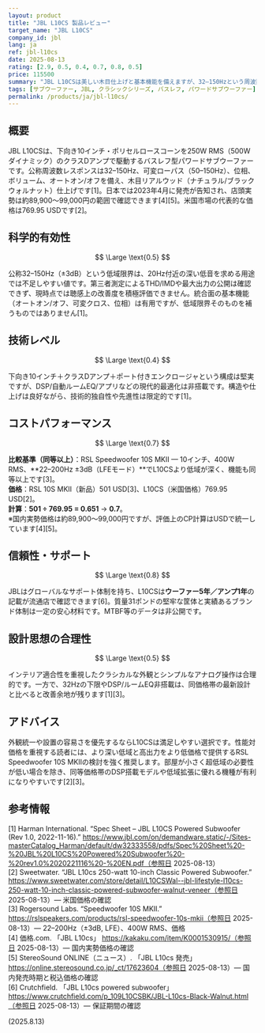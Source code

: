 ```yaml
---
layout: product
title: "JBL L10CS 製品レビュー"
target_name: "JBL L10CS"
company_id: jbl
lang: ja
ref: jbl-l10cs
date: 2025-08-13
rating: [2.9, 0.5, 0.4, 0.7, 0.8, 0.5]
price: 115500
summary: "JBL L10CSは美しい木目仕上げと基本機能を備えますが、32–150Hzという周波数レンジと機能面の保守性により科学的有効性・技術レベルは平凡です。米国市場の実勢価格が約769.95 USDである一方、より深い低域と高出力をより安価で提供する競合が存在するため、コストパフォーマンスは中庸にとどまります。"
tags: [サブウーファー, JBL, クラシックシリーズ, バスレフ, パワードサブウーファー]
permalink: /products/ja/jbl-l10cs/
---
```


## 概要

JBL L10CSは、下向き10インチ・ポリセルロースコーンを250W RMS（500Wダイナミック）のクラスDアンプで駆動するバスレフ型パワードサブウーファーです。公称周波数レスポンスは32–150Hz、可変ローパス（50–150Hz）、位相、ボリューム、オートオン/オフを備え、木目リアルウッド（ナチュラル/ブラックウォルナット）仕上げです[1]。日本では2023年4月に発売が告知され、店頭実勢は約89,900〜99,000円の範囲で確認できます[4][5]。米国市場の代表的な価格は769.95 USDです[2]。  

## 科学的有効性

$$ \Large \text{0.5} $$

公称32–150Hz（±3dB）という低域限界は、20Hz付近の深い低音を求める用途では不足しやすい値です。第三者測定によるTHD/IMDや最大出力の公開は確認できず、現時点では聴感上の改善度を積極評価できません。統合面の基本機能（オートオン/オフ、可変クロス、位相）は有用ですが、低域限界そのものを補うものではありません[1]。  

## 技術レベル

$$ \Large \text{0.4} $$

下向き10インチ＋クラスDアンプ＋ポート付きエンクロージャという構成は堅実ですが、DSP/自動ルームEQ/アプリなどの現代的最適化は非搭載です。構造や仕上げは良好ながら、技術的独自性や先進性は限定的です[1]。  

## コストパフォーマンス

$$ \Large \text{0.7} $$

**比較基準（同等以上）**：RSL Speedwoofer 10S MKII — 10インチ、400W RMS、**22–200Hz ±3dB（LFEモード）**でL10CSより低域が深く、機能も同等以上です[3]。  
**価格**：RSL 10S MKII（新品）501 USD[3]、L10CS（米国価格）769.95 USD[2]。  
**計算**：**501 ÷ 769.95 = 0.651** → **0.7**。  
※国内実勢価格は約89,900〜99,000円ですが、評価上のCP計算はUSDで統一しています[4][5]。  

## 信頼性・サポート

$$ \Large \text{0.8} $$

JBLはグローバルなサポート体制を持ち、L10CSは**ウーファー5年／アンプ1年**の記載が流通店で確認できます[6]。質量31ポンドの堅牢な筐体と実績あるブランド体制は一定の安心材料です。MTBF等のデータは非公開です。  

## 設計思想の合理性

$$ \Large \text{0.5} $$

インテリア適合性を重視したクラシカルな外観とシンプルなアナログ操作は合理的です。一方で、32Hzの下限やDSP/ルームEQ非搭載は、同価格帯の最新設計と比べると改善余地が残ります[1][3]。  

## アドバイス

外観統一や設置の容易さを優先するならL10CSは満足しやすい選択です。性能対価格を重視する読者には、より深い低域と高出力をより低価格で提供するRSL Speedwoofer 10S MKIIの検討を強く推奨します。部屋が小さく超低域の必要性が低い場合を除き、同等価格帯のDSP搭載モデルや低域拡張に優れる機種が有利になりやすいです[2][3]。  

## 参考情報

[1] Harman International. “Spec Sheet – JBL L10CS Powered Subwoofer (Rev 1.0, 2022-11-16).” https://www.jbl.com/on/demandware.static/-/Sites-masterCatalog_Harman/default/dw32333558/pdfs/Spec%20Sheet%20-%20JBL%20L10CS%20Powered%20Subwoofer%20-%20rev1.0%2020221116%20-%20EN.pdf（参照日 2025-08-13）  
[2] Sweetwater. “JBL L10cs 250-watt 10-inch Classic Powered Subwoofer.” https://www.sweetwater.com/store/detail/L10CSWal--jbl-lifestyle-l10cs-250-watt-10-inch-classic-powered-subwoofer-walnut-veneer（参照日 2025-08-13）— 米国価格の確認  
[3] Rogersound Labs. “Speedwoofer 10S MKII.” https://rslspeakers.com/products/rsl-speedwoofer-10s-mkii（参照日 2025-08-13）— 22–200Hz（±3dB, LFE）、400W RMS、価格  
[4] 価格.com. 「JBL L10cs」 https://kakaku.com/item/K0001530915/（参照日 2025-08-13）— 国内実勢価格の確認  
[5] StereoSound ONLINE（ニュース）. 「JBL L10cs 発売」 https://online.stereosound.co.jp/_ct/17623604（参照日 2025-08-13）— 国内発売時期と税込価格の確認  
[6] Crutchfield. 「JBL L10cs powered subwoofer」 https://www.crutchfield.com/p_109L10CSBK/JBL-L10cs-Black-Walnut.html（参照日 2025-08-13）— 保証期間の確認  

(2025.8.13)

